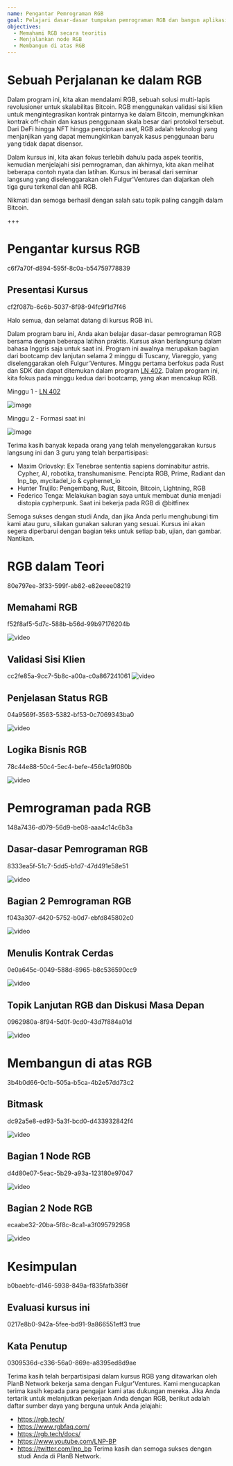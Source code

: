 ```yaml
---
name: Pengantar Pemrograman RGB
goal: Pelajari dasar-dasar tumpukan pemrograman RGB dan bangun aplikasi RGB pertama Anda
objectives:
  - Memahami RGB secara teoritis
  - Menjalankan node RGB
  - Membangun di atas RGB
---
```


# Sebuah Perjalanan ke dalam RGB

Dalam program ini, kita akan mendalami RGB, sebuah solusi multi-lapis revolusioner untuk skalabilitas Bitcoin. RGB menggunakan validasi sisi klien untuk mengintegrasikan kontrak pintarnya ke dalam Bitcoin, memungkinkan kontrak off-chain dan kasus penggunaan skala besar dari protokol tersebut. Dari DeFi hingga NFT hingga penciptaan aset, RGB adalah teknologi yang menjanjikan yang dapat memungkinkan banyak kasus penggunaan baru yang tidak dapat disensor.

Dalam kursus ini, kita akan fokus terlebih dahulu pada aspek teoritis, kemudian menjelajahi sisi pemrograman, dan akhirnya, kita akan melihat beberapa contoh nyata dan latihan. Kursus ini berasal dari seminar langsung yang diselenggarakan oleh Fulgur'Ventures dan diajarkan oleh tiga guru terkenal dan ahli RGB.

Nikmati dan semoga berhasil dengan salah satu topik paling canggih dalam Bitcoin.

+++

# Pengantar kursus RGB
<partId>c6f7a70f-d894-595f-8c0a-b54759778839</partId>

## Presentasi Kursus
<chapterId>cf2f087b-6c6b-5037-8f98-94fc9f1d7f46</chapterId>

Halo semua, dan selamat datang di kursus RGB ini.

Dalam program baru ini, Anda akan belajar dasar-dasar pemrograman RGB bersama dengan beberapa latihan praktis. Kursus akan berlangsung dalam bahasa Inggris saja untuk saat ini. Program ini awalnya merupakan bagian dari bootcamp dev lanjutan selama 2 minggu di Tuscany, Viareggio, yang diselenggarakan oleh Fulgur'Ventures. Minggu pertama berfokus pada Rust dan SDK dan dapat ditemukan dalam program [LN 402](https://planb.network/courses/ln402). Dalam program ini, kita fokus pada minggu kedua dari bootcamp, yang akan mencakup RGB.

Minggu 1 - [LN 402](https://planb.network/courses/ln402)

![image](assets/image/1.webp)

Minggu 2 - Formasi saat ini

![image](assets/image/2.webp)

Terima kasih banyak kepada orang yang telah menyelenggarakan kursus langsung ini dan 3 guru yang telah berpartisipasi:

- Maxim Orlovsky: Ex Tenebrae sententia sapiens dominabitur astris. Cypher, AI, robotika, transhumanisme. Pencipta RGB, Prime, Radiant dan lnp_bp, mycitadel_io & cyphernet_io
- Hunter Trujilo: Pengembang, Rust, Bitcoin, Bitcoin, Lightning, RGB
- Federico Tenga: Melakukan bagian saya untuk membuat dunia menjadi distopia cypherpunk. Saat ini bekerja pada RGB di @bitfinex

Semoga sukses dengan studi Anda, dan jika Anda perlu menghubungi tim kami atau guru, silakan gunakan saluran yang sesuai. Kursus ini akan segera diperbarui dengan bagian teks untuk setiap bab, ujian, dan gambar. Nantikan.

# RGB dalam Teori
<partId>80e797ee-3f33-599f-ab82-e82eeee08219</partId>

## Memahami RGB
<chapterId>f52f8af5-5d7c-588b-b56d-99b97176204b</chapterId>

![video](https://youtu.be/AF2XbifPGXM)

## Validasi Sisi Klien
<chapterId>cc2fe85a-9cc7-5b8c-a00a-c0a867241061</chapterId>
![video](https://youtu.be/FS6PDprWl5Q)
## Penjelasan Status RGB
<chapterId>04a9569f-3563-5382-bf53-0c7069343ba0</chapterId>

![video](https://youtu.be/tmAVdyXGmj4)

## Logika Bisnis RGB
<chapterId>78c44e88-50c4-5ec4-befe-456c1a9f080b</chapterId>

![video](https://youtu.be/lUTjeuM0oTA)

# Pemrograman pada RGB
<partId>148a7436-d079-56d9-be08-aaa4c14c6b3a</partId>

## Dasar-dasar Pemrograman RGB
<chapterId>8333ea5f-51c7-5dd5-b1d7-47d491e58e51</chapterId>

![video](https://youtu.be/Uo1UoxiImsI)

## Bagian 2 Pemrograman RGB
<chapterId>f043a307-d420-5752-b0d7-ebfd845802c0</chapterId>

![video](https://youtu.be/sVoKIi-1XbY)

## Menulis Kontrak Cerdas
<chapterId>0e0a645c-0049-588d-8965-b8c536590cc9</chapterId>

![video](https://youtu.be/GRwS-NvWF3I)

## Topik Lanjutan RGB dan Diskusi Masa Depan
<chapterId>0962980a-8f94-5d0f-9cd0-43d7f884a01d</chapterId>

![video](https://youtu.be/mqCupTlDbA0)

# Membangun di atas RGB
<partId>3b4b0d66-0c1b-505a-b5ca-4b2e57dd73c2</partId>

## Bitmask
<chapterId>dc92a5e8-ed93-5a3f-bcd0-d433932842f4</chapterId>

![video](https://youtu.be/nbUtV8GOR_U)

## Bagian 1 Node RGB
<chapterId>d4d80e07-5eac-5b29-a93a-123180e97047</chapterId>

![video](https://youtu.be/5iAhsgCSL3U)

## Bagian 2 Node RGB
<chapterId>ecaabe32-20ba-5f8c-8ca1-a3f095792958</chapterId>

![video](https://youtu.be/piQQH4Q2nr0)

# Kesimpulan
<partId>b0baebfc-d146-5938-849a-f835fafb386f</partId>



## Evaluasi kursus ini
<chapterId>0217e8b0-942a-5fee-bd91-9a866551eff3</chapterId>
<isCourseReview>true</isCourseReview>

## Kata Penutup
<chapterId>0309536d-c336-56a0-869e-a8395ed8d9ae</chapterId>

Terima kasih telah berpartisipasi dalam kursus RGB yang ditawarkan oleh PlanB Network bekerja sama dengan Fulgur'Ventures. Kami mengucapkan terima kasih kepada para pengajar kami atas dukungan mereka. Jika Anda tertarik untuk melanjutkan pekerjaan Anda dengan RGB, berikut adalah daftar sumber daya yang berguna untuk Anda jelajahi:

- https://rgb.tech/
- https://www.rgbfaq.com/
- https://rgb.tech/docs/
- https://www.youtube.com/LNP-BP
- https://twitter.com/lnp_bp
Terima kasih dan semoga sukses dengan studi Anda di PlanB Network.
